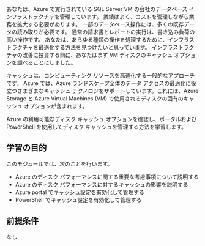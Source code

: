 あなたは、Azure で実行されている SQL Server VM の会社のデータベース インフラストラクチャを管理しています。 業績はよく、コストを管理しながら業務を拡大する必要があります。 一部のデータベース操作には、多くの既存データの読み取りが必要です。 通常の請求書とレポートの実行は、書き込み負荷の高い操作です。 あなたは、あらゆる種類の操作を処理するために、インフラストラクチャを最適化する方法を見つけたいと思っています。 インフラストラクチャの改善に投資する前に、あなたはまず VM ディスクのキャッシュ オプションを調べることにしました。

キャッシュは、コンピューティング リソースを高速化する一般的なアプローチです。 Azure では、Azure ランドスケープ全体のデータ アクセスの最適化に役立つさまざまなキャッシュ テクノロジをサポートしています。これには、Azure Storage と Azure Virtual Machines (VM) で使用されるディスクの固有のキャッシュ オプションが含まれます。

Azure の利用可能なディスク キャッシュ オプションを確認し、ポータルおよび PowerShell を使用してディスク キャッシュを管理する方法を学習します。

## <a name="learning-objectives"></a>学習の目的

このモジュールでは、次のことを行います。

- Azure のディスク パフォーマンスに関する重要な考慮事項について説明する
- Azure のディスク パフォーマンスに対するキャッシュの影響を説明する
- Azure portal でキャッシュ設定を有効化して管理する
- PowerShell でキャッシュ設定を有効化して管理する

## <a name="prerequisites"></a>前提条件  

なし